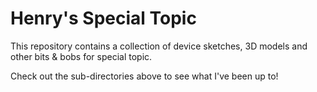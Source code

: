# Henry's Special Topic
This repository contains a collection of device sketches, 3D models and other bits &amp; bobs for special topic. 

Check out the sub-directories above to see what I've been up to! 
